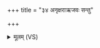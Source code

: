 +++
title = "३४ अनृक्षराऋजवः सन्तु"

+++
<details><summary>मूलम् (VS)</summary>

अ॑नृक्ष॒राऋ॒जवः॑ सन्तु॒ पन्था॑नो॒ येभिः॒ सखा॑यो॒ यन्ति॑ नो वरे॒यम्। सं भगे॑न॒सम॑र्य॒म्णा सं धा॒ता सृ॑जतु॒ वर्च॑सा ॥
</details>